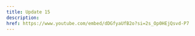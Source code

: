 ```yaml
---
title: Update 15
description: 
href: https://www.youtube.com/embed/dDGfyaUfB2o?si=2s_Op0HEjQsvd-P7
---
```

